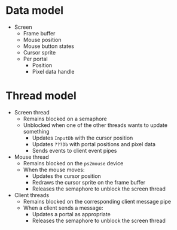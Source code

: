 # Data model
- Screen
  - Frame buffer
  - Mouse position
  - Mouse button states
  - Cursor sprite
  - Per portal
    - Position
    - Pixel data handle

# Thread model
- Screen thread
  - Remains blocked on a semaphore
  - Unblocked when one of the other threads wants to update something
    - Updates `InputDb` with the cursor position
    - Updates `???Db` with portal positions and pixel data
    - Sends events to client event pipes
- Mouse thread
  - Remains blocked on the `ps2mouse` device
  - When the mouse moves:
    - Updates the cursor position
    - Redraws the cursor sprite on the frame buffer
    - Releases the semaphore to unblock the screen thread
- Client threads
  - Remains blocked on the corresponding client message pipe
  - When a client sends a message:
    - Updates a portal as appropriate
    - Releases the semaphore to unblock the screen thread
